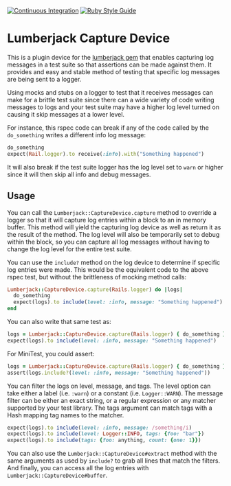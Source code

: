 [![Continuous Integration](https://github.com/bdurand/lumberjack_capture_device/actions/workflows/continuous_integration.yml/badge.svg)](https://github.com/bdurand/lumberjack_capture_device/actions/workflows/continuous_integration.yml)
[![Ruby Style Guide](https://img.shields.io/badge/code_style-standard-brightgreen.svg)](https://github.com/testdouble/standard)

# Lumberjack Capture Device

This is a plugin device for the [lumberjack gem](https://github.com/bdurand/lumberjack) that enables capturing log messages in a test suite so that assertions can be made against them. It provides and easy and stable method of testing that specific log messages are being sent to a logger.

Using mocks and stubs on a logger to test that it receives messages can make for a brittle test suite since there can a wide variety of code writing messages to logs and your test suite may have a higher log level turned on causing it skip messages at a lower level.

For instance, this rspec code can break if any of the code called by the `do_something` writes a different info log message:

```ruby
do_something
expect(Rail.logger).to receive(:info).with("Something happened")
```

It will also break if the test suite logger has the log level set to `warn` or higher since it will then skip all info and debug messages.

## Usage

You can call the `Lumberjack::CaptureDevice.capture` method to override a logger so that it will capture log entries within a block to an in memory buffer. This method will yield the capturing log device as well as return it as the result of the method. The log level will also be temporarily set to debug within the block, so you can capture all log messages without having to change the log level for the entire test suite.

You can use the `include?` method on the log device to determine if specific log entries were made. This would be the equivalent code to the above rspec test, but without the brittleness of mocking method calls:

```ruby
Lumberjack::CaptureDevice.capture(Rails.logger) do |logs|
  do_something
  expect(logs).to include(level: :info, message: "Something happened")
end
```

You can also write that same test as:

```ruby
logs = Lumberjack::CaptureDevice.capture(Rails.logger) { do_something }
expect(logs).to include(level: :info, message: "Something happened")
```

For MiniTest, you could assert:

```ruby
logs = Lumberjack::CaptureDevice.capture(Rails.logger) { do_something }
assert(logs.include?(level: :info, message: "Something happened"))
```


You can filter the logs on level, message, and tags. The level option can take either a label (i.e. `:warn`) or a constant (i.e. `Logger::WARN`). The message filter can be either an exact string, or a regular expression or any matcher supported by your test library. The tags argument can match tags with a Hash mapping tag names to the matcher.

```ruby
expect(logs).to include(level: :info, message: /something/i)
expect(logs).to include(level: Logger::INFO, tags: {foo: "bar"})
expect(logs).to include(tags: {foo: anything, count: {one: 1}})
```

You can also use the `Lumberjack::CaptureDevice#extract` method with the same arguments as used by `include?` to grab all lines that match the filters. And finally, you can access all the log entries with `Lumberjack::CaptureDevice#buffer`.
